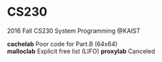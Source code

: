 # CS230
2016 Fall CS230 System Programming @KAIST

**cachelab** Poor code for Part.B (64x64)  
**malloclab** Explicit free list (LIFO)
**proxylab** Canceled

